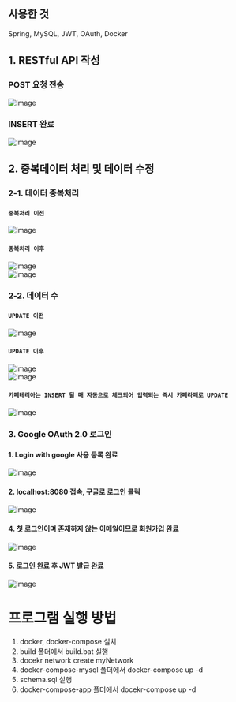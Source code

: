 ## 사용한 것
Spring, MySQL, JWT, OAuth, Docker

## 1. RESTful API 작성
### POST 요청 전송
![image](https://github.com/vacu9708/RGT-assignment/assets/67142421/c5da3647-d65b-4d90-aa70-7b0cdc68d8de)<br>
### INSERT 완료
![image](https://github.com/vacu9708/RGT-assignment/assets/67142421/01a021d1-5ab2-45b7-b8db-bca053f06e62)<br>

## 2. 중복데이터 처리 및 데이터 수정
### 2-1. 데이터 중복처리
#### `중복처리 이전`
![image](https://github.com/vacu9708/RGT-assignment/assets/67142421/e6579667-3b1f-414b-81f8-9589c3e5643a)
#### `중복처리 이후`
![image](https://github.com/vacu9708/RGT-assignment/assets/67142421/531cfff7-78c4-4e25-aec1-61cb9f5553e9)<br>
![image](https://github.com/vacu9708/RGT-assignment/assets/67142421/7eec3e18-87f4-4faf-bc7f-2603e74b53ad)

### 2-2. 데이터 수
#### `UPDATE 이전`
![image](https://github.com/vacu9708/RGT-assignment/assets/67142421/9e687843-7863-46ce-bb33-8f6159cf2fd7)
#### `UPDATE 이후`
![image](https://github.com/vacu9708/RGT-assignment/assets/67142421/643352c2-77d6-4612-9a20-d3e29ab96603)<br>
![image](https://github.com/vacu9708/RGT-assignment/assets/67142421/c0c03635-2df1-4cba-b39d-6d8d77b8f216)
#### `카페테리아는 INSERT 될 때 자동으로 체크되어 입력되는 즉시 카페라떼로 UPDATE`
![image](https://github.com/vacu9708/RGT-assignment/assets/67142421/91030189-6873-4524-9aa8-020f9e041514)

### 3. Google OAuth 2.0 로그인
#### 1. Login with google 사용 등록 완료
![image](https://github.com/vacu9708/RGT-assignment/assets/67142421/62b623b0-4321-441c-b5b1-4ed13257a428)<br>
#### 2. localhost:8080 접속, 구글로 로그인 클릭
![image](https://github.com/vacu9708/RGT-assignment/assets/67142421/ab561bc4-00e9-493e-958b-eb5bfe33e5d6)<br>
#### 4. 첫 로그인이며 존재하지 않는 이메일이므로 회원가입 완료
![image](https://github.com/vacu9708/RGT-assignment/assets/67142421/5fb7adf8-1112-418f-818f-0e9c527b0f15)<br>
#### 5. 로그인 완료 후 JWT 발급 완료
![image](https://github.com/vacu9708/RGT-assignment/assets/67142421/ab3403f1-ad80-48c2-87fa-25313fdf352e)

# 프로그램 실행 방법
1. docker, docker-compose 설치
2. build 폴더에서 build.bat 실행
3. docekr network create myNetwork
4. docker-compose-mysql 폴더에서 docker-compose up -d
5. schema.sql 실행
6. docker-compose-app 폴더에서 docekr-compose up -d
